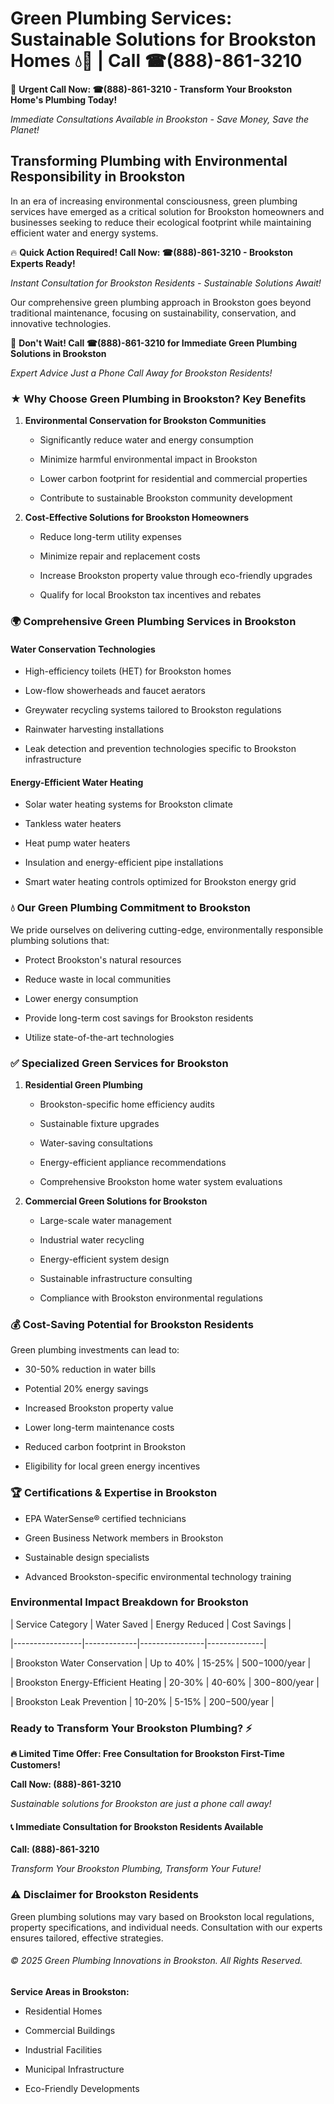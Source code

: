 # Green Plumbing Services: Sustainable Solutions for Brookston Homes 💧🌿 | Call ☎(888)-861-3210

🚨 **Urgent Call Now: ☎(888)-861-3210 - Transform Your Brookston Home's Plumbing Today!**
*Immediate Consultations Available in Brookston - Save Money, Save the Planet!*

## Transforming Plumbing with Environmental Responsibility in Brookston

In an era of increasing environmental consciousness, green plumbing services have emerged as a critical solution for Brookston homeowners and businesses seeking to reduce their ecological footprint while maintaining efficient water and energy systems. 

🔥 **Quick Action Required! Call Now: ☎(888)-861-3210 - Brookston Experts Ready!**
*Instant Consultation for Brookston Residents - Sustainable Solutions Await!*

Our comprehensive green plumbing approach in Brookston goes beyond traditional maintenance, focusing on sustainability, conservation, and innovative technologies.

🚨 **Don't Wait! Call ☎(888)-861-3210 for Immediate Green Plumbing Solutions in Brookston**
*Expert Advice Just a Phone Call Away for Brookston Residents!*

### ★ Why Choose Green Plumbing in Brookston? Key Benefits

1. **Environmental Conservation for Brookston Communities** 
   - Significantly reduce water and energy consumption
   - Minimize harmful environmental impact in Brookston
   - Lower carbon footprint for residential and commercial properties
   - Contribute to sustainable Brookston community development

2. **Cost-Effective Solutions for Brookston Homeowners** 
   - Reduce long-term utility expenses
   - Minimize repair and replacement costs
   - Increase Brookston property value through eco-friendly upgrades
   - Qualify for local Brookston tax incentives and rebates

### 🌍 Comprehensive Green Plumbing Services in Brookston

#### Water Conservation Technologies
- High-efficiency toilets (HET) for Brookston homes
- Low-flow showerheads and faucet aerators
- Greywater recycling systems tailored to Brookston regulations
- Rainwater harvesting installations
- Leak detection and prevention technologies specific to Brookston infrastructure

#### Energy-Efficient Water Heating
- Solar water heating systems for Brookston climate
- Tankless water heaters
- Heat pump water heaters
- Insulation and energy-efficient pipe installations
- Smart water heating controls optimized for Brookston energy grid

### 💧 Our Green Plumbing Commitment to Brookston

We pride ourselves on delivering cutting-edge, environmentally responsible plumbing solutions that:
- Protect Brookston's natural resources
- Reduce waste in local communities
- Lower energy consumption
- Provide long-term cost savings for Brookston residents
- Utilize state-of-the-art technologies

### ✅ Specialized Green Services for Brookston

1. **Residential Green Plumbing**
   - Brookston-specific home efficiency audits
   - Sustainable fixture upgrades
   - Water-saving consultations
   - Energy-efficient appliance recommendations
   - Comprehensive Brookston home water system evaluations

2. **Commercial Green Solutions for Brookston**
   - Large-scale water management
   - Industrial water recycling
   - Energy-efficient system design
   - Sustainable infrastructure consulting
   - Compliance with Brookston environmental regulations

### 💰 Cost-Saving Potential for Brookston Residents

Green plumbing investments can lead to:
- 30-50% reduction in water bills
- Potential 20% energy savings
- Increased Brookston property value
- Lower long-term maintenance costs
- Reduced carbon footprint in Brookston
- Eligibility for local green energy incentives

### 🏆 Certifications & Expertise in Brookston

- EPA WaterSense® certified technicians
- Green Business Network members in Brookston
- Sustainable design specialists
- Advanced Brookston-specific environmental technology training

### Environmental Impact Breakdown for Brookston

| Service Category | Water Saved | Energy Reduced | Cost Savings |
|-----------------|-------------|----------------|--------------|
| Brookston Water Conservation | Up to 40% | 15-25% | $500-$1000/year |
| Brookston Energy-Efficient Heating | 20-30% | 40-60% | $300-$800/year |
| Brookston Leak Prevention | 10-20% | 5-15% | $200-$500/year |

### Ready to Transform Your Brookston Plumbing? ⚡

**🔥 Limited Time Offer: Free Consultation for Brookston First-Time Customers!**

**Call Now: (888)-861-3210**
*Sustainable solutions for Brookston are just a phone call away!*

#### 📞 Immediate Consultation for Brookston Residents Available

**Call: (888)-861-3210**
*Transform Your Brookston Plumbing, Transform Your Future!*

### ⚠️ Disclaimer for Brookston Residents

Green plumbing solutions may vary based on Brookston local regulations, property specifications, and individual needs. Consultation with our experts ensures tailored, effective strategies.

###### © 2025 Green Plumbing Innovations in Brookston. All Rights Reserved.

**Service Areas in Brookston:** 
- Residential Homes
- Commercial Buildings
- Industrial Facilities
- Municipal Infrastructure
- Eco-Friendly Developments